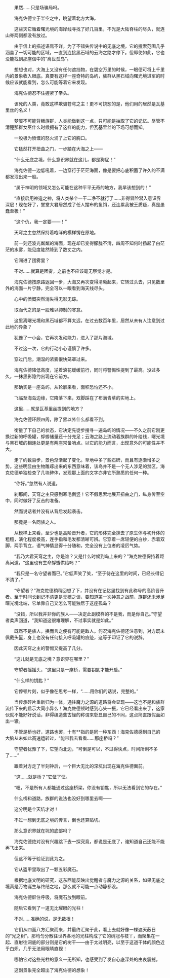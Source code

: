 　　果然……只是场骗局吗。

　　海克佐德立于半空之中，眺望着北方大海。

　　这些天它循着曙光境的海岸线寻找了好几百里，不光是大陆脊柱的尽头，就连山脊两侧都没有放过。

　　由于信上的描述语焉不详，为了不错失传说中的无底之境，它的搜索范围几乎涵盖了一切可能的区域，一直到连接黑石域的云海之路才停下。但即使如此，它也没能找到那座信中的“离世孤岛”。

　　想想也对，大海上又没有任何遮挡物，在碧空万里的时候，一眼便可将上千里内的景象收入眼底。真要有这样一座奇特的岛屿，族群从黑石域向曙光境进军的时候应该就能看到，怎么可能等着它来发现。

　　海克佐德忍不住握紧了拳头。

　　该死的人类，竟敢这样欺骗苍穹之主！更不可饶恕的是，他们用的居然是瓦基里丝的名义！

　　梦魇不可能背叛族群，人类能做到这一点，只可能是抽取了它的记忆。尽管不清楚那群女巫什么时候拥有了这样的能力，但瓦基里丝的下场可想而知。

　　一股极为愤慨的怒火涌了上它的胸口。

　　它猛然打开扭曲之门，一步踏在大海之上——

　　“什么无底之境，什么意识界就在这儿，都是狗屁！”

　　海克佐德一边低吼着，一边穿行于茫茫海面，像是要把心底积蓄了许久的不满都发泄出来一般。

　　“属于神明的领域又怎么可能在这种平平无奇的地方，我早该想到的！”

　　“直接启用神造之神，将人类杀个一干二净不就行了……非得冒险潜入意识界深层！现在好了，堂堂大君居然成了任人摆布的鱼饵，还连累我被王质疑，真是愚蠢至极！”

　　“这个仇，我一定要——！”

　　天穹之主忽然保持着咆哮的模样愣在原地。

　　前一刻还波光粼粼的海面，现在却已变得朦胧不清，四周不知何时扬起了白茫茫的水雾，能见度陡然降到了数丈之内。

　　它闯进了团雾里？

　　不对……就算是团雾，之前也不应该毫无察觉才是。

　　海克佐德按原路返回一步，大海又再次变得清晰起来，它转过头去，只见数里外的海面一片宁静，完全可以一眼看到海天线尽头。

　　心中的愤慨突然消失得无影无踪。

　　取而代之的是一股难以抑制的寒意。

　　这里离曙光境和黑石域都不算太远，在过去数百年里，居然从未有人注意到过此地的异象？

　　犹豫了一小会，它再次发动能力，进入了那片海域。

　　不过这一次，它的行动小心谨慎了许多。

　　穿过门后，潮湿的浓雾很快笼罩过来。

　　海克佐德降低高度，逆着浪花缓缓前行，同时将警惕性提到了最高。没过多久，一抹黑影隐约出现在它前方。

　　那确实是一座岛屿，从轮廓来看，面积恐怕还不小。

　　飞临至海岛边缘，它降落下来，双脚踩在了布满青草的实地上。

　　这里……就是瓦基里丝提到的地方？

　　海克佐德环顾四周，除了雾以外什么都看不到。

　　衡量了下自己的状态，它决定先徒步搜寻一遍岛屿的情况——不久之前它刚更换过新的呼吸罐，蜉蝣储量还十分充足；云海之路上流动着族群的补给线，曙光境与黑石域的相连处更是有两座常备哨点。以它的能力而言，出现意外的可能性并不大。

　　走了约数百步，景色渐渐起了变化。草地中多了些石碑，而且有逐渐增多之势。这些明显由生物雕琢出来的东西意味着，该岛并不是一个无人涉足的禁区。海克佐德单独检查了几块碑体，发现那上面的文字亦非它所熟悉的任何一种。

　　“你好。”忽然有人说道。

　　刹那间，天穹之主只感到寒毛倒竖！它不假思索地展开扭曲之门，纵身传至空中，同时做好了反击的准备。

　　然而说话者并没有从背后发起袭击。

　　那竟是一名同族之人。

　　从模样上来看，至少也是高阶晋升者，它的形体完全抹去了原生体与初升体的粗糙，演化程度极高，连手指和毛发都清晰可辨。它穿着一席轻便的白纱，赤着双脚，两手背立，语气神情显得十分随和，完全没有上位者的凌厉气势。

　　“我乃大君天穹之主，你是谁？又是什么时候到岛上来的？”海克佐德保持着距离问道，“这里也有生命蜉蝣供给吗？”

　　“我只是一名守望者而已。”它低声笑了笑，“至于待在这里的时间，已经长得记不清了。”

　　“守望者？”海克佐德稍稍回想了下，并没有在记忆里找到有此称号的高阶晋升者。至于时间长到记不清更是无稽之谈，要知道第一次神意之战前，族群还未涉足曙光境北端，它单靠自己又怎么可能独居于这座孤岛？

　　“没错，所以我并非你的族人——决定此副模样的不是我，而是你自己。”守望者柔声回道，“我知道这很难理解，不过事实就是如此。”

　　既然不是族人，换而言之便有可能是敌人。何况海克佐德还注意到，对方既未佩戴头盔，身上也没有任何接入呼吸罐的痕迹，这等于印证了它的说辞。

　　因此天穹之主的警惕又提高了几分。

　　“这儿就是无底之境？意识界在哪里？”

　　守望者摇摇头，“这里只是一座桥，需要钥匙才能开启。”

　　“什么样的钥匙？”

　　它停顿片刻，似乎像在思考一样，“……用你们的话说，完整的。”

　　当传承碎片重新归为一体，通往魔力之源的道路将会显现——这岂不是和族群流传下来的启示大同小异么！海克佐德顿时感到心头一振，它已经看出来了，这家伙就不能好好说话，非得编造些古怪的称谓来彰显自己的不同，这点简直跟假面如出一辙。

　　不管是桥也好，道路也罢，十有**指的是同一种东西！海克佐德感到自己的大脑从未如此高速运转过，“能带我去看看……那座桥吗？”

　　守望者犹豫了下，它望向北边，“可倒是可以，不过得快点，时间所剩不多了……”

　　跟着对方走了半刻钟后，一个巨大无比的深坑出现在海克佐德面前。

　　“这……就是桥？”它怔了怔。

　　“嗯，不是所有人都能通过这座桥梁，你没有钥匙，所以无法看到它的存在。”

　　什么桥和道路，族群的说法也没好到哪里去啊——

　　这分明是个天坑才对！

　　不过一想到无底之境的传言，倒也还算贴切。

　　那么意识界就在坑的底部吗？

　　海克佐德绝对没有兴趣跳下去一探究竟，都说是无底了，谁知道自己还能不能再飞出来。

　　但这不等于验证到此为之。

　　它从盔甲里取出了一颗五彩魔石。

　　根据地底文明的研究，这东西能反映出觉醒者与魔力之源的关系，如果无底之境真是万物诞生与终结之地，那么就不可能一点动静都没。

　　海克佐德屏住呼吸，将魔石放到眼前。

　　随后它看到了一道无比耀眼的光柱！

　　不对……准确的说，是无数根！

　　它们从四面八方汇聚而来，并最终汇聚于此，看上去就好像一棵遮天蔽日的“光之树”。那均匀分散往世界各地的光柱构成了它的树冠与枝丫，而聚集在一起、直射往洞底的部分则是它的树干——由于太过明亮，以至于这道干体的颜色近乎白炽，几乎无法用眼睛直视！

　　哪怕它对这些光柱的意义一无所知，也感受到了发自心底深处的由衷震撼。

　　这副景象完全超出了海克佐德的想象！
